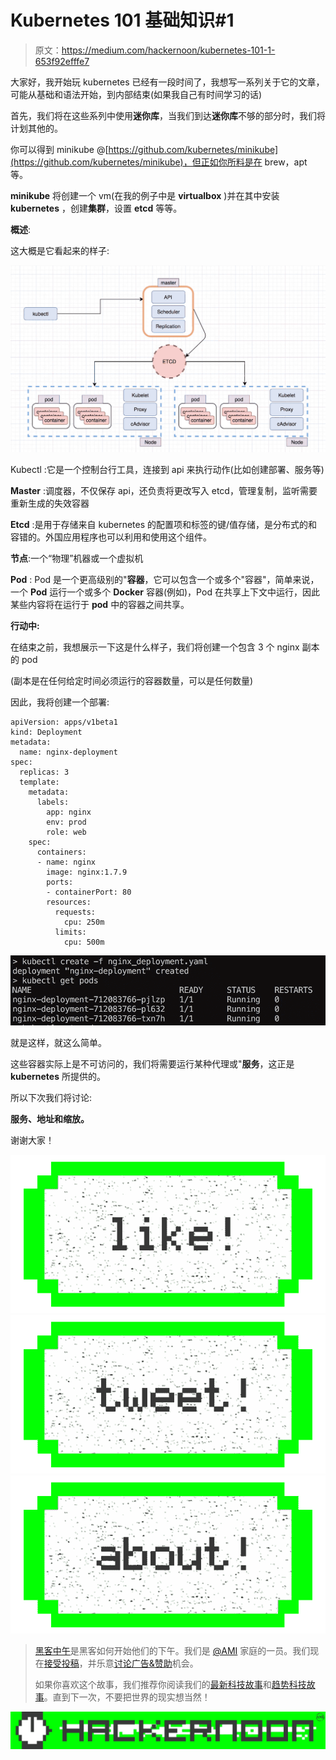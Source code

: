 # Kubernetes 101 基础知识#1

> 原文：<https://medium.com/hackernoon/kubernetes-101-1-653f92efffe7>

大家好，我开始玩 kubernetes 已经有一段时间了，我想写一系列关于它的文章，可能从基础和语法开始，到内部结束(如果我自己有时间学习的话)

首先，我们将在这些系列中使用**迷你库**，当我们到达**迷你库**不够的部分时，我们将计划其他的。

你可以得到 minikube @[https://github.com/kubernetes/minikube](https://github.com/kubernetes/minikube)，但正如你所料是在 brew，apt 等。

**minikube** 将创建一个 vm(在我的例子中是 **virtualbox** )并在其中安装 **kubernetes** ，创建**集群**，设置 **etcd** 等等。

**概述**:

这大概是它看起来的样子:

![](img/7dd20bc83d70912630fb4b01f509220c.png)

Kubectl :它是一个控制台行工具，连接到 api 来执行动作(比如创建部署、服务等)

**Master** :调度器，不仅保存 api，还负责将更改写入 etcd，管理复制，监听需要重新生成的失效容器

**Etcd** :是用于存储来自 kubernetes 的配置项和标签的键/值存储，是分布式的和容错的。外国应用程序也可以利用和使用这个组件。

**节点**:一个“物理”机器或一个虚拟机

**Pod** : Pod 是一个更高级别的"**容器**，它可以包含一个或多个"容器"，简单来说，一个 **Pod** 运行一个或多个 **Docker** 容器(例如)，Pod 在共享上下文中运行，因此某些内容将在运行于 **pod** 中的容器之间共享。

**行动中:**

在结束之前，我想展示一下这是什么样子，我们将创建一个包含 3 个 nginx 副本的 pod

(副本是在任何给定时间必须运行的容器数量，可以是任何数量)

因此，我将创建一个部署:

```
apiVersion: apps/v1beta1
kind: Deployment
metadata:
  name: nginx-deployment
spec:
  replicas: 3
  template:
    metadata:
      labels:
        app: nginx
        env: prod
        role: web
    spec:
      containers:
      - name: nginx
        image: nginx:1.7.9
        ports:
        - containerPort: 80
        resources:
          requests:
            cpu: 250m
          limits:
            cpu: 500m
```

![](img/72d28fbc319480325cab8cc0957ff207.png)

就是这样，就这么简单。

这些容器实际上是不可访问的，我们将需要运行某种代理或"**服务**，这正是 **kubernetes** 所提供的。

所以下次我们将讨论:

**服务、地址和缩放。**

谢谢大家！

[![](img/50ef4044ecd4e250b5d50f368b775d38.png)](http://bit.ly/HackernoonFB)[![](img/979d9a46439d5aebbdcdca574e21dc81.png)](https://goo.gl/k7XYbx)[![](img/2930ba6bd2c12218fdbbf7e02c8746ff.png)](https://goo.gl/4ofytp)

> [黑客中午](http://bit.ly/Hackernoon)是黑客如何开始他们的下午。我们是 [@AMI](http://bit.ly/atAMIatAMI) 家庭的一员。我们现在[接受投稿](http://bit.ly/hackernoonsubmission)，并乐意[讨论广告&赞助](mailto:partners@amipublications.com)机会。
> 
> 如果你喜欢这个故事，我们推荐你阅读我们的[最新科技故事](http://bit.ly/hackernoonlatestt)和[趋势科技故事](https://hackernoon.com/trending)。直到下一次，不要把世界的现实想当然！

![](img/be0ca55ba73a573dce11effb2ee80d56.png)